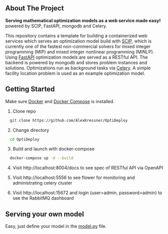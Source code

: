 
## About The Project
**Serving mathematical optimization models as a web service made easy!** powered by SCIP, FastAPI, mongodb and Celery.

This repository contains a template for building a containerized web services which serves an optimization model build with [SCIP](https://www.scipopt.org/index.php#about), which is currently one of the fastest non-commercial solvers for mixed integer programming (MIP) and mixed integer nonlinear programming (MINLP). Using [FastAPI](https://fastapi.tiangolo.com) optimization models are served as a RESTful API. The backend is powered by mongodb and stores problem instances and solutions. Optimizations run as background tasks via [Celery](https://docs.celeryproject.org/en/stable/). A simple facility location problem is used as an example optimization model.



## Getting Started

Make sure [Docker](https://www.docker.com) and [Docker Compose](https://docs.docker.com/compose/install/) is installed.

1. Clone repo
  ```sh
    git clone https://github.com/AlexKressner/OptiDeploy
  ```
2. Change directory
  ```sh
    cd OptiDeploy
  ```

3. Build and launch with docker-compose
  ```sh
    docker-compose up -d --build
  ```

4. Visit http://localhost:8004/docs to see spec of RESTful API via OpenAPI

5. Visit http://localhost:5556 to see flower for monitoring and administrating celery cluster

6. Visit http://localhost:15672 and login (user=admin, password=admin) to see the RabbitMQ dashboard



## Serving your own model
Easy, just define your model in the [model.py](https://github.com/AlexKressner/OptiDeploy/blob/master/project/app/optimizer) file.









